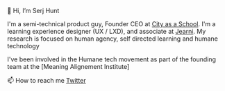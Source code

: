 👋 Hi, I’m Serj Hunt

I'm a semi-technical product guy, Founder CEO at [City as a School](Cityasachool.com). I'm a learning experience designer (UX / LXD), and associate at [Jearni](https://jearni.co/). My research is focused on human agency, self directed learning and humane technology

I've been involved in the Humane tech movement as part of the founding team at the [Meaning Alignement Institute]

📫 How to reach me [Twitter](https://twitter.com/Serjsolarpunk)

<!---
Serj-Sxhx/Serj-Sxhx is a ✨ special ✨ repository because its `README.md` (this file) appears on your GitHub profile.
You can click the Preview link to take a look at your changes.
--->
